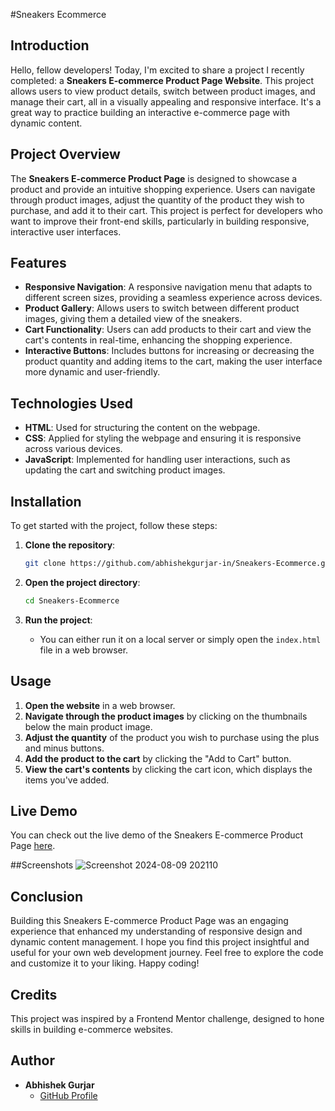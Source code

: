#Sneakers Ecommerce 

## Introduction

Hello, fellow developers! Today, I'm excited to share a project I recently completed: a **Sneakers E-commerce Product Page Website**. This project allows users to view product details, switch between product images, and manage their cart, all in a visually appealing and responsive interface. It's a great way to practice building an interactive e-commerce page with dynamic content.

## Project Overview

The **Sneakers E-commerce Product Page** is designed to showcase a product and provide an intuitive shopping experience. Users can navigate through product images, adjust the quantity of the product they wish to purchase, and add it to their cart. This project is perfect for developers who want to improve their front-end skills, particularly in building responsive, interactive user interfaces.

## Features

- **Responsive Navigation**: A responsive navigation menu that adapts to different screen sizes, providing a seamless experience across devices.
- **Product Gallery**: Allows users to switch between different product images, giving them a detailed view of the sneakers.
- **Cart Functionality**: Users can add products to their cart and view the cart's contents in real-time, enhancing the shopping experience.
- **Interactive Buttons**: Includes buttons for increasing or decreasing the product quantity and adding items to the cart, making the user interface more dynamic and user-friendly.

## Technologies Used

- **HTML**: Used for structuring the content on the webpage.
- **CSS**: Applied for styling the webpage and ensuring it is responsive across various devices.
- **JavaScript**: Implemented for handling user interactions, such as updating the cart and switching product images.


## Installation

To get started with the project, follow these steps:

1. **Clone the repository**:
    ```bash
    git clone https://github.com/abhishekgurjar-in/Sneakers-Ecommerce.git
    ```

2. **Open the project directory**:
    ```bash
    cd Sneakers-Ecommerce
    ```

3. **Run the project**:
    - You can either run it on a local server or simply open the `index.html` file in a web browser.

## Usage

1. **Open the website** in a web browser.
2. **Navigate through the product images** by clicking on the thumbnails below the main product image.
3. **Adjust the quantity** of the product you wish to purchase using the plus and minus buttons.
4. **Add the product to the cart** by clicking the "Add to Cart" button.
5. **View the cart's contents** by clicking the cart icon, which displays the items you've added.

## Live Demo

You can check out the live demo of the Sneakers E-commerce Product Page [here](https://abhishekgurjar-in.github.io/Sneakers-Ecommerce/).

##Screenshots
![Screenshot 2024-08-09 202110](https://github.com/user-attachments/assets/a0271b53-751d-4589-bba4-de4cc2db3a49)


## Conclusion

Building this Sneakers E-commerce Product Page was an engaging experience that enhanced my understanding of responsive design and dynamic content management. I hope you find this project insightful and useful for your own web development journey. Feel free to explore the code and customize it to your liking. Happy coding!

## Credits

This project was inspired by a Frontend Mentor challenge, designed to hone skills in building e-commerce websites.

## Author

- **Abhishek Gurjar**
  - [GitHub Profile](https://github.com/abhishekgurjar-in)


